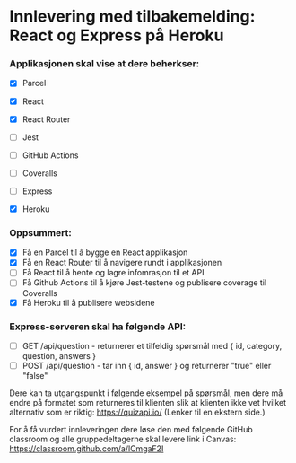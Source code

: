 Innlevering med tilbakemelding: React og Express på Heroku 
=================================

### Applikasjonen skal vise at dere beherkser: 
* [X] Parcel
* [X] React 
* [X] React Router 
* [ ] Jest 
* [ ] GitHub Actions 
* [ ] Coveralls 
* [ ] Express 
* [X] Heroku 


### Oppsummert: 
* [X] Få en Parcel til å bygge en React applikasjon 
* [X] Få en React Router til å navigere rundt i applikasjonen 
* [ ] Få React til å hente og lagre infomrasjon til et API 
* [ ] Få Github Actions til å kjøre Jest-testene og publisere coverage til Coveralls
* [X] Få Heroku til å publisere websidene

### Express-serveren skal ha følgende API: 
* [ ] GET /api/question - returnerer et tilfeldig spørsmål med { id, category, question, answers }
* [ ] POST /api/question - tar inn { id, answer } og returnerer "true" eller "false" 

Dere kan ta utgangspunkt i følgende eksempel på spørsmål, men dere må endre på formatet som returneres til klienten slik at klienten ikke vet hvilket alternativ som er riktig: https://quizapi.io/ (Lenker til en ekstern side.)

For å få vurdert innleveringen dere løse den med følgende GitHub classroom og alle gruppedeltagerne skal levere link i Canvas: https://classroom.github.com/a/lCmgaF2I